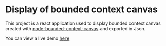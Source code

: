 # Display of bounded context canvas
This project is a react application used to display bounded context canvas created with [node-bounded-context-canvas](https://github.com/charlespichery/node-bounded-context-canvas) and exported in Json.

You can view a live demo [here](https://charlespichery.github.io/node-bounded-context-canvas-display/)
